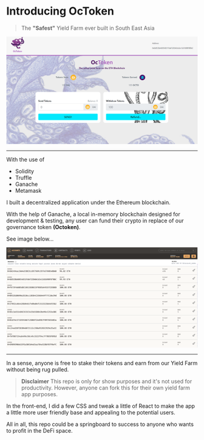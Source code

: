 # Introducing OcToken
> The **"Safest"** Yield Farm ever built in South East Asia

![OcToken-screenshot](/images/OcToken-screenshot.png)

-------------------------------------------------------------------------------------------------------------------------------------------------------------
With the use of
* Solidity
* Truffle
* Ganache
* Metamask

I built a decentralized application under the Ethereum blockchain.

With the help of Ganache, a local in-memory blockchain designed for development & testing, any user can fund their crypto in replace of our governance token **(Octoken)**.

See image below...

![Ganache-Screenshot](/images/Ganache-Screenshot.png)

----------------------------------------------------------------------------------------------------------------------------------------------------------------
In a sense, anyone is free to stake their tokens and earn from our Yield Farm without being rug pulled.


> **Disclaimer**  This repo is only for show purposes and it's not used for productivity. However, anyone can fork this for their own yield farm app purposes.

In the front-end, I did a few CSS and tweak a little of React to make the app a little more user friendly base and appealing to the potential users.

All in all, this repo could be a springboard to success to anyone who wants to profit in the DeFi space.

